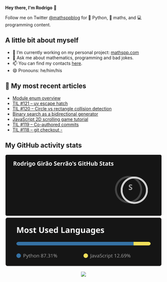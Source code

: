 **Hey there, I'm Rodrigo** 👋

Follow me on Twitter [@mathsppblog][twitter] for 🐍 Python, 🧠 maths, and 💻 programming content.


## A little bit about myself

- 🔭 I’m currently working on my personal project: [mathspp.com](https://mathspp.com)
- 💬 Ask me about mathematics, programming and bad jokes.
- 📫 You can find my contacts [here](https://mathspp.com/about#contacts).
- 😄 Pronouns: he/him/his


## 📖 My most recent articles

<!-- BLOG-POST-LIST:START -->
- [Module enum overview](https://mathspp.com/blog/module-enum-overview)
- [TIL #121 – uv escape hatch](https://mathspp.com/blog/til/use-pip-directly-from-a-uv-virtual-environment)
- [TIL #120 – Circle vs rectangle collision detection](https://mathspp.com/blog/til/circle-vs-rectangle-collision-detection)
- [Binary search as a bidirectional generator](https://mathspp.com/blog/binary-search-as-a-bidirectional-generator)
- [JavaScript 2D scrolling game tutorial](https://mathspp.com/blog/javascript-2d-scrolling-game-tutorial)
- [TIL #119 – Co-authored commits](https://mathspp.com/blog/til/coauthored-commits)
- [TIL #118 – git checkout -](https://mathspp.com/blog/til/git-checkout)
<!-- BLOG-POST-LIST:END -->


##  My GitHub activity stats

<!-- Thanks to ofek! -->

<img src="general_stats.svg" alt="GitHub Statistics" loading="lazy">

<img src="language_stats.svg" alt="Top Languages" loading="lazy">

<p align='center'><img src='https://visitor-badge.laobi.icu/badge?page_id=RodrigoGiraoSerrao'></p>

[twitter]: https://twitter.com/mathsppblog
